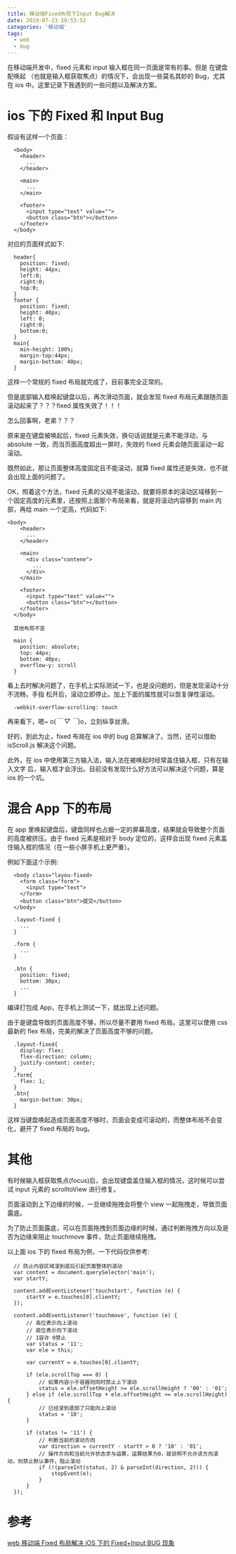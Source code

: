 ```yaml
---
title: 移动端Fixed布局下Input Bug解决
date: 2019-07-23 10:53:52
categories: '移动端'
tags:
  - web
  - bug
---
```


在移动端开发中，fixed 元素和 input 输入框在同一页面是常有的事。但是 在键盘配唤起
（也就是输入框获取焦点）的情况下，会出现一些莫名其妙的 Bug，尤其在 ios 中。这里记录下我遇到的一些问题以及解决方案。

# ios 下的 Fixed 和 Input Bug

假设有这样一个页面：

```
  <body>
    <header>
      ...
    </header>

    <main>
      ...
    </main>

    <footer>
      <input type="text" value="">
      <button class="btn"></button>
    </footer>
  </body>
```

对应的页面样式如下:

```
  header{
    position: fixed;
    height: 44px;
    left:0;
    right:0;
    top:0;
  }
  footer {
    position: fixed;
    height: 40px;
    left: 0;
    right:0;
    bottom:0;
  }
  main{
    min-height: 100%;
    margin-top:44px;
    margin-bottom: 40px;
  }
```

这样一个常规的 fixed 布局就完成了，目前事完全正常的。

但是底部输入框唤起键盘以后，再次滑动页面，就会发现 fixed 布局元素跟随页面滚动起来了？？？fixed 属性失效了！！！

怎么回事啊，老弟？？？

原来是在键盘被唤起后，fixed 元素失效，换句话说就是元素不能浮动，与 absolute 一致，而当页面高度超出一屏时，失效的 fixed 元素会随页面滚动一起滚动。

既然如此，那让页面整体高度固定且不能滚动，就算 fixed 属性还是失效，也不就会出现上面的问题了。

OK，照着这个方法，fixed 元素的父级不能滚动，就要将原本的滚动区域移到一个固定高度的元素里，还按照上面那个布局来看，就是将滚动内容移到 main 内部，再给 main 一个定高，代码如下:

```
<body>
    <header>
      ...
    </header>

    <main>
      <div class="contene">
        ...
      </div>
    </main>

    <footer>
      <input type="text" value="">
      <button class="btn"></button>
    </footer>
  </body>
```

```
  其他布局不变

  main {
    position: absolute;
    top: 44px;
    bottom: 40px;
    overflow-y: scroll
  }
```

看上去时解决问题了，在手机上实际测试一下，也是没问题的，但是发现滚动十分不流畅，手指
松开后，滚动立即停止。加上下面的属性就可以恢复弹性滚动。

```
  -webkit-overflow-scrolling: touch
```

再来看下，嗯~ o(_￣ ▽ ￣_)o，立刻纵享丝滑。

好的，到此为止，fixed 布局在 ios 中的 bug 总算解决了。当然，还可以借助 isScroll.js 解决这个问题。

此外，在 ios 中使用第三方输入法，输入法在被唤起时经常盖住输入框，只有在输入文字
后，输入框才会浮出。目前没有发现什么好方法可以解决这个问题，算是 ios 的一个坑。

# 混合 App 下的布局

在 app 里唤起键盘后，键盘同样也占据一定的屏幕高度，结果就会导致整个页面的高度被挤压。由于 fixed 元素是相对于 body 定位的，这样会出现 fixed 元素盖住输入框的情况（在一些小屏手机上更严重）。

例如下面这个示例:

```
  <body class="layou-fixed>
    <form class="form">
      <input type="text">
    </form>
    <button class="btn">提交</button>
  </body>
```

```
  .layout-fixed {
    ...
  }

  .form {
    ...
  }

  .btn {
    position: fixed;
    bottom: 30px;
    ...
  }
```

编译打包成 App，在手机上测试一下，就出现上述问题。

由于是键盘导致的页面高度不够，所以尽量不要用 fixed 布局。这里可以使用 css 最新的 flex 布局，完美的解决了页面高度不够的问题。

```
  .layout-fixed{
    display: flex;
    flex-direction: column;
    justify-content: center;
  }
  .form{
    flex: 1;
  }
  .btn{
    margin-bottom: 30px;
  }
```

这样当键盘唤起造成页面高度不够时，页面会变成可滚动的，而整体布局不会变化，避开了 fixed 布局的 bug。

# 其他

有时候输入框获取焦点(focus)后，会出现键盘盖住输入框的情况，这时候可以尝试 input 元素的 scrolltoView 进行修复。

页面滚动到上下边缘的时候，一旦继续拖拽会将整个 view 一起拖拽走，导致页面露底。

为了防止页面露底，可以在页面拖拽到页面边缘的时候，通过判断拖拽方向以及是否为边缘来阻止 touchmove 事件，防止页面继续拖拽。

以上面 ios 下的 fixed 布局为例，一下代码仅供参考:

```
  // 防止内容区域滚到底后引起页面整体的滚动
  var content = document.querySelector('main');
  var startY;

  content.addEventListener('touchstart', function (e) {
      startY = e.touches[0].clientY;
  });

  content.addEventListener('touchmove', function (e) {
      // 高位表示向上滚动
      // 底位表示向下滚动
      // 1容许 0禁止
      var status = '11';
      var ele = this;

      var currentY = e.touches[0].clientY;

      if (ele.scrollTop === 0) {
          // 如果内容小于容器则同时禁止上下滚动
          status = ele.offsetHeight >= ele.scrollHeight ? '00' : '01';
      } else if (ele.scrollTop + ele.offsetHeight >= ele.scrollHeight) {
          // 已经滚到底部了只能向上滚动
          status = '10';
      }

      if (status != '11') {
          // 判断当前的滚动方向
          var direction = currentY - startY > 0 ? '10' : '01';
          // 操作方向和当前允许状态求与运算，运算结果为0，就说明不允许该方向滚动，则禁止默认事件，阻止滚动
          if (!(parseInt(status, 2) & parseInt(direction, 2))) {
              stopEvent(e);
          }
      }
  });
```

# 参考

[web 移动端 Fixed 布局解决 iOS 下的 Fixed+Input BUG 现象]("http://menvscode.com/detail/597ee129549d941107716d14")
